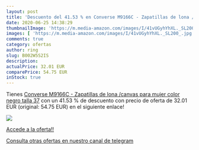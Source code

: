 ```yaml
---
layout: post
title: 'Descuento del 41.53 % en Converse M9166C - Zapatillas de lona /ca'
date: 2020-06-25 14:38:29
thumbnailImage: 'https://m.media-amazon.com/images/I/41vUGyhYhXL._SL200_.jpg'
images: [ 'https://m.media-amazon.com/images/I/41vUGyhYhXL._SL200_.jpg' ]
comments: true
category: ofertas
author: ring
slug: B002W5S2IS
description:
actualPrice: 32.01 EUR
comparePrice: 54.75 EUR
inStock: true
---
```


Tienes [Converse M9166C - Zapatillas de lona /canvas para mujer  color negro  talla 37](https://www.amazon.com/dp/B002W5S2IS/?tag=redken08-20) con un 41.53 % de descuento con precio de oferta de 32.01 EUR (original: 54.75 EUR) en el siguiente enlace!

[![](https://m.media-amazon.com/images/I/41vUGyhYhXL._SL200_.jpg)](https://www.amazon.com/dp/B002W5S2IS/?tag=redken08-20)

[Accede a la oferta!!](https://www.amazon.com/dp/B002W5S2IS/?tag=redken08-20)

[Consulta otras ofertas en nuestro canal de telegram](https://t.me/s/ofertas25)
